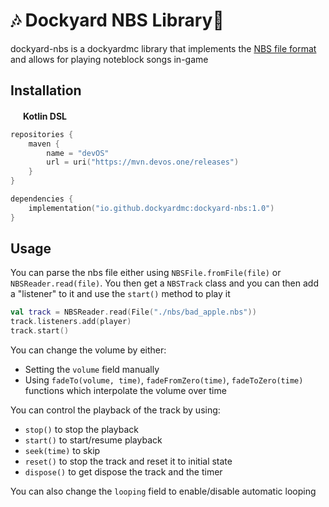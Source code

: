 # 🎶 Dockyard NBS Library🎵

dockyard-nbs is a dockyardmc library that implements the [NBS file format](https://opennbs.org/nbs) and allows for playing noteblock songs in-game

## Installation

<img src="https://cdn.worldvectorlogo.com/logos/kotlin-2.svg" width="16px"></img>
**Kotlin DSL**
```kotlin
repositories {
    maven {
        name = "devOS"
        url = uri("https://mvn.devos.one/releases")
    }
}

dependencies {
    implementation("io.github.dockyardmc:dockyard-nbs:1.0")
}
```


## Usage

You can parse the nbs file either using `NBSFile.fromFile(file)` or `NBSReader.read(file)`. You then get a `NBSTrack` class and you can then add a "listener" to it and use the `start()` method to play it

```kotlin
val track = NBSReader.read(File("./nbs/bad_apple.nbs"))
track.listeners.add(player)
track.start()
```
You can change the volume by either:
- Setting the `volume` field manually
- Using `fadeTo(volume, time)`, `fadeFromZero(time)`, `fadeToZero(time)` functions which interpolate the volume over time

You can control the playback of the track by using:
- `stop()` to stop the playback
- `start()` to start/resume playback
- `seek(time)` to skip
- `reset()` to stop the track and reset it to initial state
- `dispose()` to get dispose the track and the timer

You can also change the `looping` field to enable/disable automatic looping